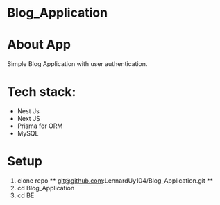 # Blog_Application

# About App
Simple Blog Application with user authentication.

# Tech stack:
  - Nest Js
  - Next JS
  - Prisma for ORM
  - MySQL

# Setup

1. clone repo ** git@github.com:LennardUy104/Blog_Application.git **
2. cd Blog_Application
3. cd BE
